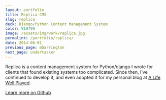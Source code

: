 ```yaml
---
layout: portfolio
title: Replica CMS
slug: replica
deck: Django/Python Content Management System
color: 919799
image: /assets/img/work/replica.jpg
permalink: /portfolio/replica/
date: 2014-06-01
previous_page: mbarrington
next_page: undertasker
---
```


Replica is a content management system for Python/django I wrote for clients that found existing systems too complicated. Since then, I've continued to develop it, and even adopted it for my personal blog at [A Life Well Played](http://alifewellplayed.com/).

<a class="btn btn-default" href="https://github.com/underlost/Replica">Learn more on Github</a>
